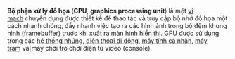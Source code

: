 **Bộ phận xử lý đồ họa** (**GPU**, **graphics processing unit**) là một [vi mạch](https://vi.wikipedia.org/wiki/M%E1%BA%A1ch_t%C3%ADch_h%E1%BB%A3p "Mạch tích hợp") chuyên dụng được thiết kế để thao tác và truy cập bộ nhớ đồ họa một cách nhanh chóng, đẩy nhanh việc tạo ra các hình ảnh trong bộ đệm khung hình (framebuffer) trước khi xuất ra màn hình hiển thị. GPU được sử dụng trong các [hệ thống nhúng](https://vi.wikipedia.org/wiki/H%E1%BB%87_th%E1%BB%91ng_nh%C3%BAng "Hệ thống nhúng"), [điện thoại di động](https://vi.wikipedia.org/wiki/%C4%90i%E1%BB%87n_tho%E1%BA%A1i_di_%C4%91%E1%BB%99ng "Điện thoại di động"), [máy tính cá nhân](https://vi.wikipedia.org/wiki/M%C3%A1y_t%C3%ADnh_c%C3%A1_nh%C3%A2n "Máy tính cá nhân"), [máy trạm](https://vi.wikipedia.org/wiki/M%C3%A1y_tr%E1%BA%A1m "Máy trạm") và[máy chơi trò chơi điện tử video (console).
